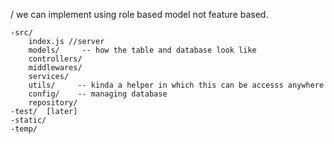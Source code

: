 /
    we can implement using role based model not feature based.

    -src/
        index.js //server
        models/     -- how the table and database look like
        controllers/
        middlewares/
        services/
        utils/     -- kinda a helper in which this can be accesss anywhere
        config/    -- managing database
        repository/
    -test/  [later]
    -static/
    -temp/